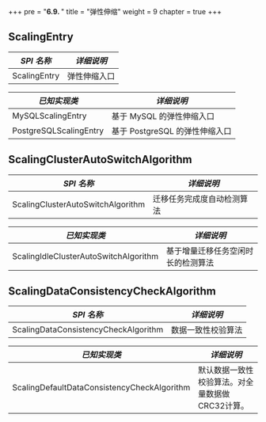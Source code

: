 +++
pre = "<b>6.9. </b>"
title = "弹性伸缩"
weight = 9
chapter = true
+++

## ScalingEntry

| *SPI 名称*             | *详细说明*                    |
| ---------------------- | ---------------------------- |
| ScalingEntry           | 弹性伸缩入口                  |

| *已知实现类*            | *详细说明*                    |
| ---------------------- | ---------------------------- |
| MySQLScalingEntry      | 基于 MySQL 的弹性伸缩入口      |
| PostgreSQLScalingEntry | 基于 PostgreSQL 的弹性伸缩入口 |

## ScalingClusterAutoSwitchAlgorithm

| *SPI 名称*                                   | *详细说明*                                   |
| ------------------------------------------- | ------------------------------------------- |
| ScalingClusterAutoSwitchAlgorithm           | 迁移任务完成度自动检测算法                      |

| *已知实现类*                                  | *详细说明*                                   |
| ------------------------------------------- | ------------------------------------------- |
| ScalingIdleClusterAutoSwitchAlgorithm       | 基于增量迁移任务空闲时长的检测算法                |

## ScalingDataConsistencyCheckAlgorithm

| *SPI 名称*                                   | *详细说明*                                   |
| ------------------------------------------- | ------------------------------------------- |
| ScalingDataConsistencyCheckAlgorithm        | 数据一致性校验算法                             |

| *已知实现类*                                  | *详细说明*                                   |
| ------------------------------------------- | ------------------------------------------- |
| ScalingDefaultDataConsistencyCheckAlgorithm | 默认数据一致性校验算法。对全量数据做CRC32计算。    |

